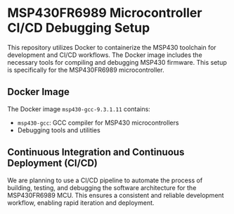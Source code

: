 # MSP430FR6989 Microcontroller CI/CD Debugging Setup

This repository utilizes Docker to containerize the MSP430 toolchain for development and CI/CD workflows. The Docker image includes the necessary tools for compiling and debugging MSP430 firmware. This setup is specifically for the MSP430FR6989 microcontroller.

## Docker Image

The Docker image `msp430-gcc-9.3.1.11` contains:
- `msp430-gcc`: GCC compiler for MSP430 microcontrollers
- Debugging tools and utilities

## Continuous Integration and Continuous Deployment (CI/CD)

We are planning to use a CI/CD pipeline to automate the process of building, testing, and debugging the software architecture for the MSP430FR6989 MCU. This ensures a consistent and reliable development workflow, enabling rapid iteration and deployment.
